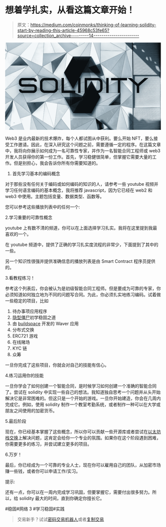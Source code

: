 # 想着学扎实，从看这篇文章开始！

> 原文：<https://medium.com/coinmonks/thinking-of-learning-solidity-start-by-reading-this-article-45968c53fe65?source=collection_archive---------14----------------------->

![](img/3c0ecaa97a216842fed79cf1861ae1f4.png)

Web3 是业内最新的技术爆炸，每个人都试图从中获利。要么开始 NFT，要么接受工作邀请。因此，在深入研究这个问题之前，需要遵循一定的程序。在这篇文章中，我将向你展示如何成为一名可靠性专家，并作为一名智能合同工程师或 web3 开发人员获得你的第一份工作。首先，学习稳健很简单，但掌握它需要大量的工作。但是别担心，我会告诉你所有你需要知道的。

1.  首先学习基本的编码概念

对于那些没有任何关于编码或如何编码的知识的人，请参考一些 youtube 视频并学习任何语言编码的基本概念，我将推荐 javascript，因为它已经在 web2 和 web3 中使用。主题包括变量、数据类型、函数等。

您可以参考这些播放列表中的任何一个:

2.学习重要的可靠性概念

youtube 上有数不清的频道，你可以在上面选择学习扎实。我将在这里提到我最喜欢的一个。

在 youtube 频道中，提供了正确的学习扎实度流程的非常少，下面提到了其中的一些。

另一个知识性很强并提供准确信息的播放列表是由 Smart Contract 程序员提供的。

3.看教程练习！

参考这个列表后，你会被认为是初级智能合同工程师。但是要成为可靠的专家，你必须知道如何独立地为不同的问题写合同。为此，你必须扎实地练习编码。试着做一些稳定的项目，比如

1.  待办事项应用程序
2.  [隐型僵尸](https://cryptozombies.io/en/course/)初学稳固之道
3.  由 [buildspace](https://buildspace.so/p/build-solidity-web3-app) 开发的 Waver 应用
4.  分布式交换
5.  ERC721 游戏
6.  在线赌场
7.  KYC 链
8.  众筹

一旦你完成了这些项目，你就会对自己的技能有信心。

4.练习运用你的技能

一旦你学会了如何创建一个智能合同，是时候学习如何创建一个准确的智能合同了。尝试在 solidity 中实现一些自己的想法。我知道独自思考一个问题并从头开始解决它是非常困难的。但这只是一个开始的游戏。一旦你开始建造，你会在几周内完成它。例如，使用 solidity 制作一个教室考勤系统，或者制作一种可以在大学或朋友之间使用的加密货币。

5.最后阶段

现在，你已经基本掌握了这些概念，所以你可以贡献一些开源库或者尝试在[以太坊栈交换](https://ethereum.stackexchange.com/)上解决问题，这肯定会给你一个专业的氛围。如果你在这个阶段遇到困难，你需要更多的练习，并尝试建立更多的项目。

6.万岁！

最后，你已经成为一个可靠的专业人士，现在你可以雇用自己的团队，从加密市场赚一些钱，或者你可以申请工作/实习。

提示:

还有一点，你可以在一周内完成学习巩固，但要掌握它，需要付出很多努力。所以，给 solidity 最大的时间，直到你确定你擅长它。

#稳固#网络 3 #学习稳固#实践

> 交易新手？试试[密码交易机器人](/coinmonks/crypto-trading-bot-c2ffce8acb2a)或者[复制交易](/coinmonks/top-10-crypto-copy-trading-platforms-for-beginners-d0c37c7d698c)